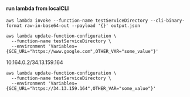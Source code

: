 #### run lambda from localCLI
```
aws lambda invoke --function-name testServiceDirectory --cli-binary-format raw-in-base64-out --payload '{}' output.json
```

```
aws lambda update-function-configuration \
  --function-name testServiceDirectory \
  --environment 'Variables={GCE_URL="https://www.google.com",OTHER_VAR="some_value"}'
```


10.164.0.2/34.13.159.164

```
aws lambda update-function-configuration \
  --function-name testServiceDirectory \
  --environment 'Variables={GCE_URL="https://34.13.159.164",OTHER_VAR="some_value"}'
```